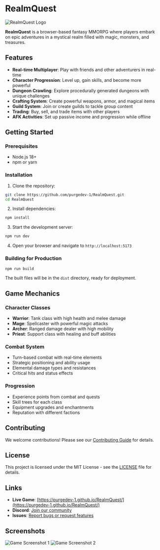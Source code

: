 # RealmQuest

![RealmQuest Logo](public/logo.png)

**RealmQuest** is a browser-based fantasy MMORPG where players embark on epic adventures in a mystical realm filled with magic, monsters, and treasures.

## Features

- **Real-time Multiplayer**: Play with friends and other adventurers in real-time
- **Character Progression**: Level up, gain skills, and become more powerful
- **Dungeon Crawling**: Explore procedurally generated dungeons with unique challenges
- **Crafting System**: Create powerful weapons, armor, and magical items
- **Guild System**: Join or create guilds to tackle group content
- **Trading**: Buy, sell, and trade items with other players
- **AFK Activities**: Set up passive income and progression while offline

## Getting Started

### Prerequisites

- Node.js 18+ 
- npm or yarn

### Installation

1. Clone the repository:
```bash
git clone https://github.com/purgedev-1/RealmQuest.git
cd RealmQuest
```

2. Install dependencies:
```bash
npm install
```

3. Start the development server:
```bash
npm run dev
```

4. Open your browser and navigate to `http://localhost:5173`

### Building for Production

```bash
npm run build
```

The built files will be in the `dist` directory, ready for deployment.

## Game Mechanics

### Character Classes
- **Warrior**: Tank class with high health and melee damage
- **Mage**: Spellcaster with powerful magic attacks
- **Archer**: Ranged damage dealer with high mobility
- **Priest**: Support class with healing and buff abilities

### Combat System
- Turn-based combat with real-time elements
- Strategic positioning and ability usage
- Elemental damage types and resistances
- Critical hits and status effects

### Progression
- Experience points from combat and quests
- Skill trees for each class
- Equipment upgrades and enchantments
- Reputation with different factions

## Contributing

We welcome contributions! Please see our [Contributing Guide](CONTRIBUTING.md) for details.

## License

This project is licensed under the MIT License - see the [LICENSE](LICENSE) file for details.

## Links

- **Live Game**: [https://purgedev-1.github.io/RealmQuest/](https://purgedev-1.github.io/RealmQuest/)
- **Discord**: [Join our community](https://discord.gg/realmquest)
- **Issues**: [Report bugs or request features](https://github.com/purgedev-1/RealmQuest/issues)

## Screenshots

![Game Screenshot 1](docs/screenshots/gameplay1.png)
![Game Screenshot 2](docs/screenshots/gameplay2.png) 